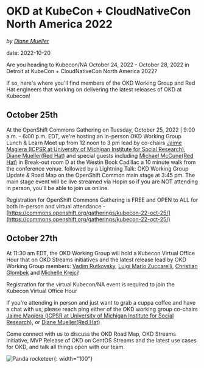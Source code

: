 # OKD at KubeCon + CloudNativeCon North America 2022

<!--- cSpell:ignore Kubecon Magiera ICPSR McCune Westin Hopin Vadim Rutkovsky Zuccarelli Glombek Krejci -->

*by [Diane Mueller](https://github.com/dmueller2001)*

date: 2022-10-20

Are you heading to Kubecon/NA October 24, 2022 - October 28, 2022 in Detroit at KubeCon + CloudNativeCon North America 2022?

If so, here's where you'll find members of the OKD Working Group and Red Hat engineers that working on delivering the latest releases of OKD at Kubecon!

## October 25th

At the OpenShift Commons Gathering on Tuesday, October 25, 2022 | 9:00 a.m. - 6:00 p.m. EDT, we're hosting an in-person OKD Working Group Lunch & Learn Meet up from 12 noon to 3 pm lead by co-chairs [Jaime Magiera (ICPSR at University of Michigan Institute for Social Research)](https://github.com/JaimeMagiera), [Diane Mueller(Red Hat)](https://github.com/dmueller2001) and special guests including [Michael McCune(Red Hat)](https://github.com/elmiko) in Break-out room D at the Westin Book Cadillac a 10 minute walk from the conference venue.
followed by a Lightning Talk: OKD Working Group Update & Road Map on the OpenShift Common main stage at 3:45 pm. The main stage event will be live streamed via Hopin so if you are NOT attending in person, you'll be able to join us online.

Registration for OpenShift Commons Gathering is FREE and OPEN to ALL for both in-person and virtual attendance - [https://commons.openshift.org/gatherings/kubecon-22-oct-25/](https://commons.openshift.org/gatherings/kubecon-22-oct-25/)

## October 27th

At 11:30 am EDT, the OKD Working Group will hold a Kubecon Virtual Office Hour that on OKD Streams initiatives and the latest release lead by OKD Working Group members:
[Vadim Rutkovsky](https://github.com/vrutkovs), [Luigi Mario Zuccarelli](https://github.com/lmzuccarelli), [Christian Glombek](https://github.com/LorbusChris) and [Michelle Krejci](https://github.com/craychee)!

Registration for the virtual Kubecon/NA event is required to join the Kubecon Virtual Office Hour

If you're attending in person and just want to grab a cuppa coffee and have a chat with us, please reach ping either of the OKD working group co-chairs [Jaime Magiera (ICPSR at University of Michigan Institute for Social Research)](https://twitter.com/jaime4a2), or [Diane Mueller(Red Hat)](https://twitter.com/pythondj)

Come connect with us to discuss the OKD Road Map, OKD Streams initiative, MVP Release of OKD on CentOS Streams and the latest use cases for OKD, and talk all things open with our team.

![Panda rocketeer](img/okd-panda-flat_rocketeer_with_number.svg){: width="100"}
